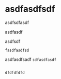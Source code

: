 # asdfasdfsdf

asdfsdfasdf


asdfasdf



asdfsdf

```fasdfasdfsd```

asdfasdfsadf
```sdfasdfasdf```
```

dfdfdfdfd
